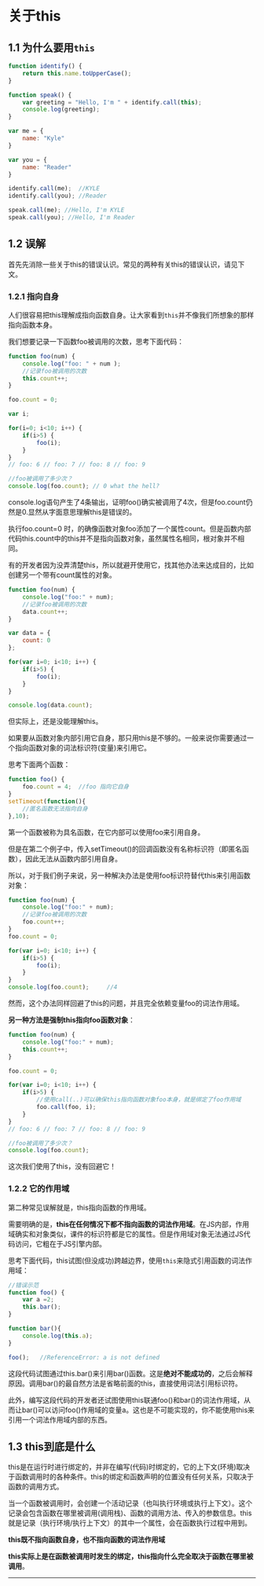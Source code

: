 # 关于this

## 1.1 为什么要用`this`

```js
function identify() {
    return this.name.toUpperCase();
}

function speak() {
    var greeting = "Hello, I'm " + identify.call(this);
    console.log(greeting);
}

var me = {
    name: "Kyle"
}

var you = {
    name: "Reader"
}

identify.call(me);  //KYLE
identify.call(you); //Reader

speak.call(me); //Hello, I'm KYLE
speak.call(you); //Hello, I'm Reader
```

## 1.2 误解

首先先消除一些关于this的错误认识。常见的两种有关this的错误认识，请见下文。

### 1.2.1 指向自身

人们很容易把this理解成指向函数自身。让大家看到`this`并不像我们所想象的那样指向函数本身。

我们想要记录一下函数foo被调用的次数，思考下面代码：
```js
function foo(num) {
    console.log("foo: " + num );
    //记录foo被调用的次数
    this.count++;
}

foo.count = 0;

var i;

for(i=0; i<10; i++) {
    if(i>5) {
        foo(i);
    }
}
// foo: 6 // foo: 7 // foo: 8 // foo: 9

//foo被调用了多少次？
console.log(foo.count); // 0 what the hell?
```

console.log语句产生了4条输出，证明foo()确实被调用了4次，但是foo.count仍然是0.显然从字面意思理解this是错误的。

执行foo.count=0 时，的确像函数对象foo添加了一个属性count。但是函数内部代码this.count中的this并不是指向函数对象，虽然属性名相同，根对象并不相同。

有的开发者因为没弄清楚this，所以就避开使用它，找其他办法来达成目的，比如创建另一个带有count属性的对象。
```js
function foo(num) {
    console.log("foo:" + num);
    //记录foo被调用的次数
    data.count++;
}

var data = {
    count: 0
};

for(var i=0; i<10; i++) {
    if(i>5) {
        foo(i);
    }
}

console.log(data.count);
```
但实际上，还是没能理解this。

如果要从函数对象内部引用它自身，那只用this是不够的。一般来说你需要通过一个指向函数对象的词法标识符(变量)来引用它。

思考下面两个函数：
```js
function foo() {
    foo.count = 4;  //foo 指向它自身
}
setTimeout(function(){
    //匿名函数无法指向自身
},10);
```
第一个函数被称为具名函数，在它内部可以使用foo来引用自身。

但是在第二个例子中，传入setTimeout()的回调函数没有名称标识符（即匿名函数），因此无法从函数内部引用自身。

所以，对于我们例子来说，另一种解决办法是使用foo标识符替代this来引用函数对象：
```js
function foo(num) {
    console.log("foo:" + num);
    //记录foo被调用的次数
    foo.count++;
}
foo.count = 0;

for(var i=0; i<10; i++) {
    if(i>5) {
        foo(i);
    }
}
console.log(foo.count);     //4
```
然而，这个办法同样回避了this的问题，并且完全依赖变量foo的词法作用域。

**另一种方法是强制this指向foo函数对象**：
```js
function foo(num) {
    console.log("foo:" + num);
    this.count++;
}

foo.count = 0;

for(var i=0; i<10; i++) {
    if(i>5) {
        //使用call(..)可以确保this指向函数对象foo本身，就是绑定了foo作用域
        foo.call(foo, i);
    }
}
// foo: 6 // foo: 7 // foo: 8 // foo: 9

//foo被调用了多少次？
console.log(foo.count);
```
这次我们使用了this，没有回避它！

### 1.2.2 它的作用域
第二种常见误解就是，this指向函数的作用域。

需要明确的是，**this在任何情况下都不指向函数的词法作用域**。在JS内部，作用域确实和对象类似，课件的标识符都是它的属性。但是作用域对象无法通过JS代码访问，它粗在于JS引擎内部。

思考下面代码，this试图(但没成功)跨越边界，使用`this`来隐式引用函数的词法作用域：
```js
//错误示范
function foo() {
    var a =2;
    this.bar();
}

function bar(){
    console.log(this.a);
}

foo();   //ReferenceError: a is not defined
```
这段代码试图通过this.bar()来引用bar()函数。这是**绝对不能成功的**，之后会解释原因。调用bar()的最自然方法是省略前面的this，直接使用词法引用标识符。

此外，编写这段代码的开发者还试图使用this联通foo()和bar()的词法作用域，从而让bar()可以访问foo()作用域的变量a。这也是不可能实现的，你不能使用this来引用一个词法作用域内部的东西。

## 1.3 this到底是什么

this是在运行时进行绑定的，并非在编写(代码)时绑定的，它的上下文(环境)取决于函数调用时的各种条件。this的绑定和函数声明的位置没有任何关系，只取决于函数的调用方式。

当一个函数被调用时，会创建一个活动记录（也叫执行环境或执行上下文）。这个记录会包含函数在哪里被调用(调用栈)、函数的调用方法、传入的参数信息。this就是记录（执行环境/执行上下文）的其中一个属性，会在函数执行过程中用到。

**this既不指向函数自身，也不指向函数的词法作用域**

**this实际上是在函数被调用时发生的绑定，this指向什么完全取决于函数在哪里被调用**。

----